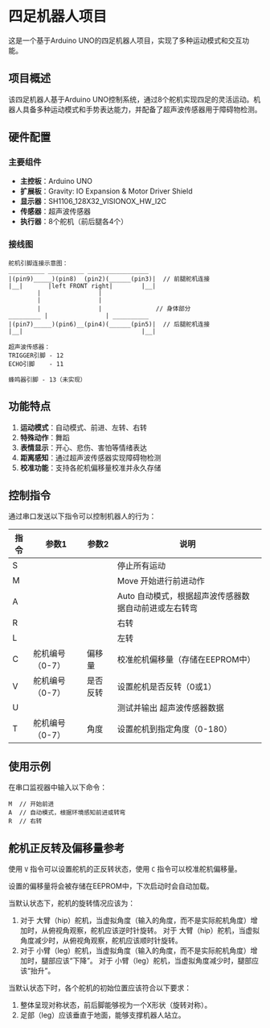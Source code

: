 # 四足机器人项目

这是一个基于Arduino UNO的四足机器人项目，实现了多种运动模式和交互功能。

## 项目概述

该四足机器人基于Arduino UNO控制系统，通过8个舵机实现四足的灵活运动。机器人具备多种运动模式和手势表达能力，并配备了超声波传感器用于障碍物检测。

## 硬件配置

### 主要组件

- **主控板**：Arduino UNO
- **扩展板**：Gravity: IO Expansion & Motor Driver Shield
- **显示器**：SH1106_128X32_VISIONOX_HW_I2C
- **传感器**：超声波传感器
- **执行器**：8个舵机（前后腿各4个）

### 接线图

```
舵机引脚连接示意图：
__________ __________ _________________
|(pin9)_____)(pin8)  (pin2)(______(pin3)|  // 前腿舵机连接
|__|       |left FRONT right|        |__|
        |                |
        |                |
        |                |               // 身体部分
_________ |                | __________
|(pin7)_____)(pin6)__(pin4)(______(pin5)|  // 后腿舵机连接
|__|                                 |__|

超声波传感器：
TRIGGER引脚 - 12
ECHO引脚    - 11

蜂鸣器引脚 - 13（未实现）
```

## 功能特点

1. **运动模式**：自动模式、前进、左转、右转
2. **特殊动作**：舞蹈
3. **表情显示**：开心、悲伤、害怕等情绪表达
4. **距离感知**：通过超声波传感器实现障碍物检测
5. **校准功能**：支持各舵机偏移量校准并永久存储

## 控制指令

通过串口发送以下指令可以控制机器人的行为：

| 指令 | 参数1           | 参数2    | 说明                                                  |
| ---- | --------------- | -------- | ----------------------------------------------------- |
| S    |                 |          | 停止所有运动                                          |
| M    |                 |          | Move 开始进行前进动作                                 |
| A    |                 |          | Auto 自动模式，根据超声波传感器数据自动前进或左右转弯 |
| R    |                 |          | 右转                                                  |
| L    |                 |          | 左转                                                  |
| C    | 舵机编号（0-7） | 偏移量   | 校准舵机偏移量（存储在EEPROM中）                      |
| V    | 舵机编号（0-7） | 是否反转 | 设置舵机是否反转（0或1）                              |
| U    |                 |          | 测试并输出 超声波传感器数据                           |
| T    | 舵机编号（0-7） | 角度     | 设置舵机到指定角度（0-180）                           |


## 使用示例

在串口监视器中输入以下命令：

```
M  // 开始前进
A  // 自动模式，根据环境感知前进或转弯
R  // 右转
```

## 舵机正反转及偏移量参考

使用 `V` 指令可以设置舵机的正反转状态，使用 `C` 指令可以校准舵机偏移量。

设置的偏移量将会被存储在EEPROM中，下次启动时会自动加载。

当默认状态下，舵机的旋转情况应该为：
1. 对于 大臂（hip）舵机，当虚拟角度（输入的角度，而不是实际舵机角度）增加时，从俯视角观察，舵机应该逆时针旋转。
对于 大臂（hip）舵机，当虚拟角度减少时，从俯视角观察，舵机应该顺时针旋转。
2. 对于 小臂（leg）舵机，当虚拟角度（输入的角度，而不是实际舵机角度）增加时，腿部应该“下降”。
对于 小臂（leg）舵机，当虚拟角度减少时，腿部应该“抬升”。

当默认状态下时，各个舵机的初始位置应该符合以下要求：
1. 整体呈现对称状态，前后脚能够视为一个X形状（旋转对称）。
2. 足部（leg）应该垂直于地面，能够支撑机器人站立。